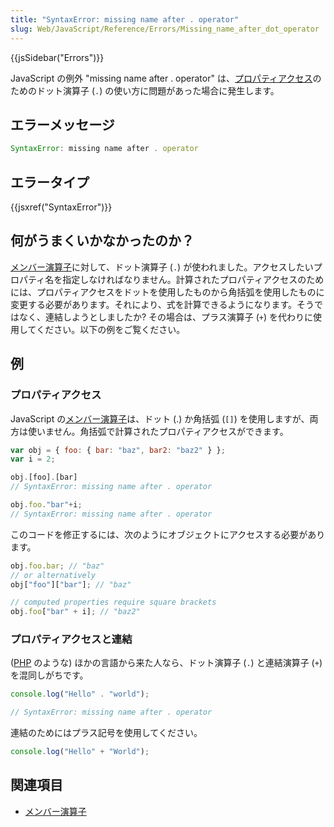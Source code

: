 ```yaml
---
title: "SyntaxError: missing name after . operator"
slug: Web/JavaScript/Reference/Errors/Missing_name_after_dot_operator
---
```


{{jsSidebar("Errors")}}

JavaScript の例外 "missing name after . operator" は、[プロパティアクセス](/ja/docs/Web/JavaScript/Reference/Operators/Property_Accessors)のためのドット演算子 (`.`) の使い方に問題があった場合に発生します。

## エラーメッセージ

```js
SyntaxError: missing name after . operator
```

## エラータイプ

{{jsxref("SyntaxError")}}

## 何がうまくいかなかったのか？

[メンバー演算子](/ja/docs/Web/JavaScript/Reference/Operators/Property_Accessors)に対して、ドット演算子 (`.`) が使われました。アクセスしたいプロパティ名を指定しなければなりません。計算されたプロパティアクセスのためには、プロパティアクセスをドットを使用したものから角括弧を使用したものに変更する必要があります。それにより、式を計算できるようになります。そうではなく、連結しようとしましたか? その場合は、プラス演算子 (`+`) を代わりに使用してください。以下の例をご覧ください。

## 例

### プロパティアクセス

JavaScript の[メンバー演算子](/ja/docs/Web/JavaScript/Reference/Operators/Property_Accessors)は、ドット (.) か角括弧 (`[]`) を使用しますが、両方は使いません。角括弧で計算されたプロパティアクセスができます。

```js example-bad
var obj = { foo: { bar: "baz", bar2: "baz2" } };
var i = 2;

obj.[foo].[bar]
// SyntaxError: missing name after . operator

obj.foo."bar"+i;
// SyntaxError: missing name after . operator
```

このコードを修正するには、次のようにオブジェクトにアクセスする必要があります。

```js example-good
obj.foo.bar; // "baz"
// or alternatively
obj["foo"]["bar"]; // "baz"

// computed properties require square brackets
obj.foo["bar" + i]; // "baz2"
```

### プロパティアクセスと連結

([PHP](/ja/docs/Glossary/PHP) のような) ほかの言語から来た人なら、ドット演算子 (`.`) と連結演算子 (`+`) を混同しがちです。

```js example-bad
console.log("Hello" . "world");

// SyntaxError: missing name after . operator
```

連結のためにはプラス記号を使用してください。

```js example-good
console.log("Hello" + "World");
```

## 関連項目

- [メンバー演算子](/ja/docs/Web/JavaScript/Reference/Operators/Property_Accessors)
